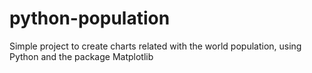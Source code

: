 # python-population

Simple project to create charts related with the world population, using Python and the package Matplotlib
